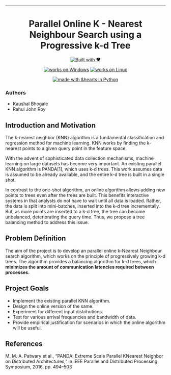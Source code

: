 ---
<div align="center">
  
# Parallel Online K - Nearest Neighbour Search using a Progressive k-d Tree

[![Built with ❤](https://forthebadge.com/images/badges/built-with-love.svg)](https://forthebadge.com/#)

[![works on Windows](https://img.shields.io/badge/works%20on-Windows-blue.svg)](http://shields.io/#your-badge)
[![works on Linux](https://img.shields.io/badge/works%20on-Linux-orange.svg)](http://shields.io/#your-badge)

[![made with &hearts in Python](https://img.shields.io/badge/made%20with%20%E2%9D%A4%20in-Python-red.svg)](http://shields.io/#your-badge)

</div>

### Authors
- Kaushal Bhogale
- Rahul John Roy

## Introduction and Motivation
The k-nearest neighbor (KNN) algorithm is a fundamental classification and regression method for machine learning. KNN works by finding the k-nearest points to a given query point in the feature space. 

With the advent of sophisticated data collection mechanisms, machine learning on large datasets has become very important. An existing parallel KNN algorithm is PANDA[1], which uses k-d trees. This work assumes data is assumed to be already available, and the entire k-d tree is built in a single shot.

In contrast to the one-shot algorithm, an online algorithm allows adding new points to trees even after the trees are built. This benefits interactive systems in that analysts do not have to wait until all data is loaded. Rather, the data is split into mini-batches, inserted into the k-d tree incrementally. But, as more points are inserted to a k-d tree, the tree can become unbalanced, deteriorating the query time. Thus, we propose a tree balancing method to address this issue.

## Problem Definition
The aim of the project is to develop an parallel online k-Nearest Neighbour search algorithm, which works on the principle of progressively growing k-d trees. The algorithm provides a balancing algorithm for k-d trees, which **minimizes the amount of communication latencies required between processes.**

## Project Goals
- Implement the existing parallel KNN algorithm.
- Design the online version of the same.
- Experiment for different input distributions.
- Test for various arrival frequencies and bandwidth of data.
- Provide empirical justification for scenarios in which the online algorithm will be useful.

## References
M. M. A. Patwary et al., “PANDA: Extreme Scale Parallel KNearest Neighbor on Distributed Architectures,” in IEEE Parallel and Distributed Processing Symposium, 2016, pp. 494–503
